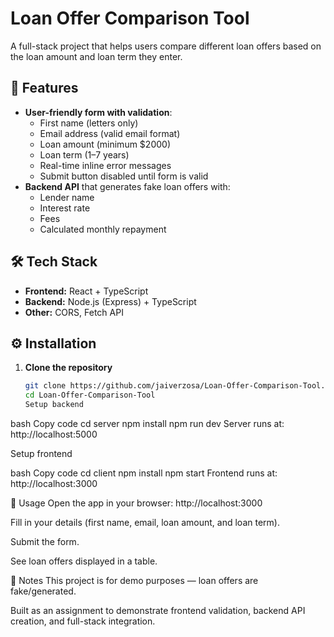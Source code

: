 # Loan Offer Comparison Tool

A full-stack project that helps users compare different loan offers based on the loan amount and loan term they enter.

## 📌 Features

- **User-friendly form with validation**:
  - First name (letters only)
  - Email address (valid email format)
  - Loan amount (minimum $2000)
  - Loan term (1–7 years)
  - Real-time inline error messages
  - Submit button disabled until form is valid
- **Backend API** that generates fake loan offers with:
  - Lender name
  - Interest rate
  - Fees
  - Calculated monthly repayment

## 🛠️ Tech Stack

- **Frontend:** React + TypeScript
- **Backend:** Node.js (Express) + TypeScript
- **Other:** CORS, Fetch API

## ⚙️ Installation

1. **Clone the repository**
   ```bash
   git clone https://github.com/jaiverzosa/Loan-Offer-Comparison-Tool.git
   cd Loan-Offer-Comparison-Tool
   Setup backend
   ```

bash
Copy code
cd server
npm install
npm run dev
Server runs at: http://localhost:5000

Setup frontend

bash
Copy code
cd client
npm install
npm start
Frontend runs at: http://localhost:3000

🚀 Usage
Open the app in your browser: http://localhost:3000

Fill in your details (first name, email, loan amount, and loan term).

Submit the form.

See loan offers displayed in a table.

📩 Notes
This project is for demo purposes — loan offers are fake/generated.

Built as an assignment to demonstrate frontend validation, backend API creation, and full-stack integration.
